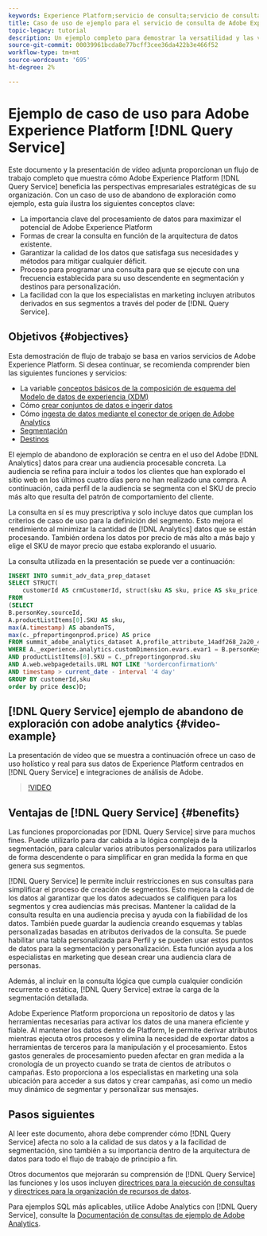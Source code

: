 ```yaml
---
keywords: Experience Platform;servicio de consulta;servicio de consulta;consulta
title: Caso de uso de ejemplo para el servicio de consulta de Adobe Experience Platform
topic-legacy: tutorial
description: Un ejemplo completo para demostrar la versatilidad y las ventajas del servicio de consulta de Adobe Experience Platform.
source-git-commit: 00039961bcda8e77bcff3cee36da422b3e466f52
workflow-type: tm+mt
source-wordcount: '695'
ht-degree: 2%

---
```


# Ejemplo de caso de uso para Adobe Experience Platform [!DNL Query Service]

Este documento y la presentación de vídeo adjunta proporcionan un flujo de trabajo completo que muestra cómo Adobe Experience Platform [!DNL Query Service] beneficia las perspectivas empresariales estratégicas de su organización. Con un caso de uso de abandono de exploración como ejemplo, esta guía ilustra los siguientes conceptos clave:

* La importancia clave del procesamiento de datos para maximizar el potencial de Adobe Experience Platform
* Formas de crear la consulta en función de la arquitectura de datos existente.
* Garantizar la calidad de los datos que satisfaga sus necesidades y métodos para mitigar cualquier déficit.
* Proceso para programar una consulta para que se ejecute con una frecuencia establecida para su uso descendente en segmentación y destinos para personalización.
* La facilidad con la que los especialistas en marketing incluyen atributos derivados en sus segmentos a través del poder de [!DNL Query Service].

## Objetivos {#objectives}

Esta demostración de flujo de trabajo se basa en varios servicios de Adobe Experience Platform. Si desea continuar, se recomienda comprender bien las siguientes funciones y servicios:

* La variable [conceptos básicos de la composición de esquema del Modelo de datos de experiencia (XDM)](../../xdm/schema/composition.md)
* Cómo [crear conjuntos de datos e ingerir datos](https://experienceleague.adobe.com/docs/platform-learn/tutorials/data-ingestion/create-datasets-and-ingest-data.html?lang=es)
* Cómo [ingesta de datos mediante el conector de origen de Adobe Analytics](https://experienceleague.adobe.com/docs/platform-learn/tutorials/sources/ingest-data-from-adobe-analytics.html?lang=es)
* [Segmentación](../../segmentation/home.md)
* [Destinos](../../destinations/home.md)

El ejemplo de abandono de exploración se centra en el uso del Adobe [!DNL Analytics] datos para crear una audiencia procesable concreta. La audiencia se refina para incluir a todos los clientes que han explorado el sitio web en los últimos cuatro días pero no han realizado una compra. A continuación, cada perfil de la audiencia se segmenta con el SKU de precio más alto que resulta del patrón de comportamiento del cliente.

La consulta en sí es muy prescriptiva y solo incluye datos que cumplan los criterios de caso de uso para la definición del segmento. Esto mejora el rendimiento al minimizar la cantidad de [!DNL Analytics] datos que se están procesando. También ordena los datos por precio de más alto a más bajo y elige el SKU de mayor precio que estaba explorando el usuario.

La consulta utilizada en la presentación se puede ver a continuación:

```sql
INSERT INTO summit_adv_data_prep_dataset
SELECT STRUCT(
    customerId AS crmCustomerId, struct(sku AS sku, price AS sku_price, abandonTS AS abandonTS) AS abandonBrowse) AS _pfreportingonprod
FROM
(SELECT
B.personKey.sourceId,
A.productListItems[0].SKU AS sku,
max(A.timestamp) AS abandonTS,
max(c._pfreportingonprod.price) AS price
FROM summit_adobe_analytics_dataset A,profile_attribute_14adf268_2a20_4dee_bee6_a6b0e34616a9 B,summit_product_dataset c
WHERE A._experience.analytics.customDimension.evars.evar1 = B.personKey.sourceID
AND productListItems[0].SKU = C._pfreportingonprod.sku
AND A.web.webpagedetails.URL NOT LIKE '%orderconfirmation%'
AND timestamp > current_date - interval '4 day'
GROUP BY customerId,sku
order by price desc)D;
```

## [!DNL Query Service] ejemplo de abandono de exploración con adobe analytics {#video-example}

La presentación de vídeo que se muestra a continuación ofrece un caso de uso holístico y real para sus datos de Experience Platform centrados en [!DNL Query Service] e integraciones de análisis de Adobe.

>[!VIDEO](https://video.tv.adobe.com/v/342533?quality=12&learn=on)

## Ventajas de [!DNL Query Service] {#benefits}

Las funciones proporcionadas por [!DNL Query Service] sirve para muchos fines. Puede utilizarlo para dar cabida a la lógica compleja de la segmentación, para calcular varios atributos personalizados para utilizarlos de forma descendente o para simplificar en gran medida la forma en que genera sus segmentos.

[!DNL Query Service] le permite incluir restricciones en sus consultas para simplificar el proceso de creación de segmentos. Esto mejora la calidad de los datos al garantizar que los datos adecuados se califiquen para los segmentos y crea audiencias más precisas. Mantener la calidad de la consulta resulta en una audiencia precisa y ayuda con la fiabilidad de los datos. También puede guardar la audiencia creando esquemas y tablas personalizadas basadas en atributos derivados de la consulta. Se puede habilitar una tabla personalizada para Perfil y se pueden usar estos puntos de datos para la segmentación y personalización. Esta función ayuda a los especialistas en marketing que desean crear una audiencia clara de personas.

Además, al incluir en la consulta lógica que cumpla cualquier condición recurrente o estática, [!DNL Query Service] extrae la carga de la segmentación detallada.

Adobe Experience Platform proporciona un repositorio de datos y las herramientas necesarias para activar los datos de una manera eficiente y fiable. Al mantener los datos dentro de Platform, le permite derivar atributos mientras ejecuta otros procesos y elimina la necesidad de exportar datos a herramientas de terceros para la manipulación y el procesamiento. Estos gastos generales de procesamiento pueden afectar en gran medida a la cronología de un proyecto cuando se trata de cientos de atributos o campañas. Esto proporciona a los especialistas en marketing una sola ubicación para acceder a sus datos y crear campañas, así como un medio muy dinámico de segmentar y personalizar sus mensajes.

## Pasos siguientes

Al leer este documento, ahora debe comprender cómo [!DNL Query Service] afecta no solo a la calidad de sus datos y a la facilidad de segmentación, sino también a su importancia dentro de la arquitectura de datos para todo el flujo de trabajo de principio a fin.

Otros documentos que mejorarán su comprensión de [!DNL Query Service] las funciones y los usos incluyen [directrices para la ejecución de consultas](../best-practices/writing-queries.md) y [directrices para la organización de recursos de datos](../best-practices/organize-data-assets.md).

Para ejemplos SQL más aplicables, utilice Adobe Analytics con [!DNL Query Service], consulte la [Documentación de consultas de ejemplo de Adobe Analytics](../sample-queries/adobe-analytics.md).
